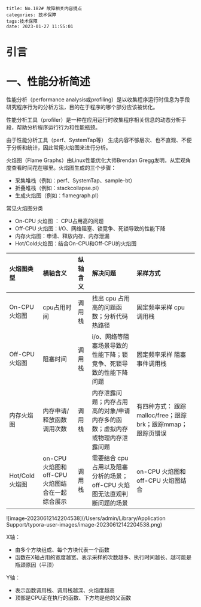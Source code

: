 ```
title: No.182# 故障相关内容提点
categories: 技术保障
tags:技术保障
date: 2023-01-27 11:55:01
```



# 引言





# 一、性能分析简述





性能分析（performance analysis或profiling）是以收集程序运行时信息为手段研究程序行为的分析方法，目的在于程序的哪个部分应该被优化。



性能分析工具（profiler）是一种在应用运行时收集程序相关信息的动态分析手段，帮助分析程序运行行为和性能瓶颈。



由于性能分析工具（perf、SystemTap等）  生成内容不够层次、也不直观、不便于分析和统计，因此常用火焰图来进行分析。



火焰图（Flame Graphs）由Linux性能优化大师Brendan Gregg发明，从宏观角度查看时间花在哪里。火焰图生成的三个步骤：

* 采集堆栈（例如：perf、SystemTap、sample-bt）
* 折叠堆栈（例如：stackcollapse.pl）
* 生成火焰图（例如：flamegraph.pl）



常见火焰图分类

* On-CPU 火焰图 ： CPU占用高的问题
* Off-CPU 火焰图：I/O、网络阻塞、锁竞争、死锁导致的性能下降
* 内存火焰图：申请、释放内存、内存泄漏
* Hot/Cold火焰图：结合On-CPU和Off-CPU的火焰图



| 火焰图类型     | 横轴含义                                         | 纵轴含义 | 解决问题                                                     | 采样方式                                                    |
| :------------- | :----------------------------------------------- | :------- | :----------------------------------------------------------- | :---------------------------------------------------------- |
| On-CPU 火焰图  | cpu占用时间                                      | 调用栈   | 找出 cpu 占用高的问题函数；分析代码热路径                    | 固定频率采样 cpu 调用栈                                     |
| Off-CPU 火焰图 | 阻塞时间                                         | 调用栈   | i/o、网络等阻塞场景导致的性能下降；锁竞争、死锁导致的性能下降问题 | 固定频率采样 阻塞事件调用栈                                 |
| 内存火焰图     | 内存申请/释放函数调用次数                        | 调用栈   | 内存泄露问题；内存占用高的对象/申请内存多的函数；虚拟内存或物理内存泄露问题 | 有四种方式： 跟踪malloc/free；跟踪brk；跟踪mmap；跟踪页错误 |
| Hot/Cold火焰图 | on-CPU 火焰图和 off-CPU 火焰图结合在一起综合展示 | 调用栈   | 需要结合 cpu 占用以及阻塞分析的场景；off-CPU 火焰图无法直观判断问题的场景 | on-CPU 火焰图和 off-CPU 火焰图结合                          |



![image-20230612142204538](/Users/admin/Library/Application Support/typora-user-images/image-20230612142204538.png)



X轴：

* 由多个方块组成、每个方块代表一个函数
* 函数在X轴占用的宽度越宽、表示采样的次数越多、执行时间越长、越可能是瓶颈原因（平顶）

Y轴：

* 表示函数调用栈、调用栈越深、火焰度越高
* 顶部是CPU正在执行的函数、下方均是他的父函数









